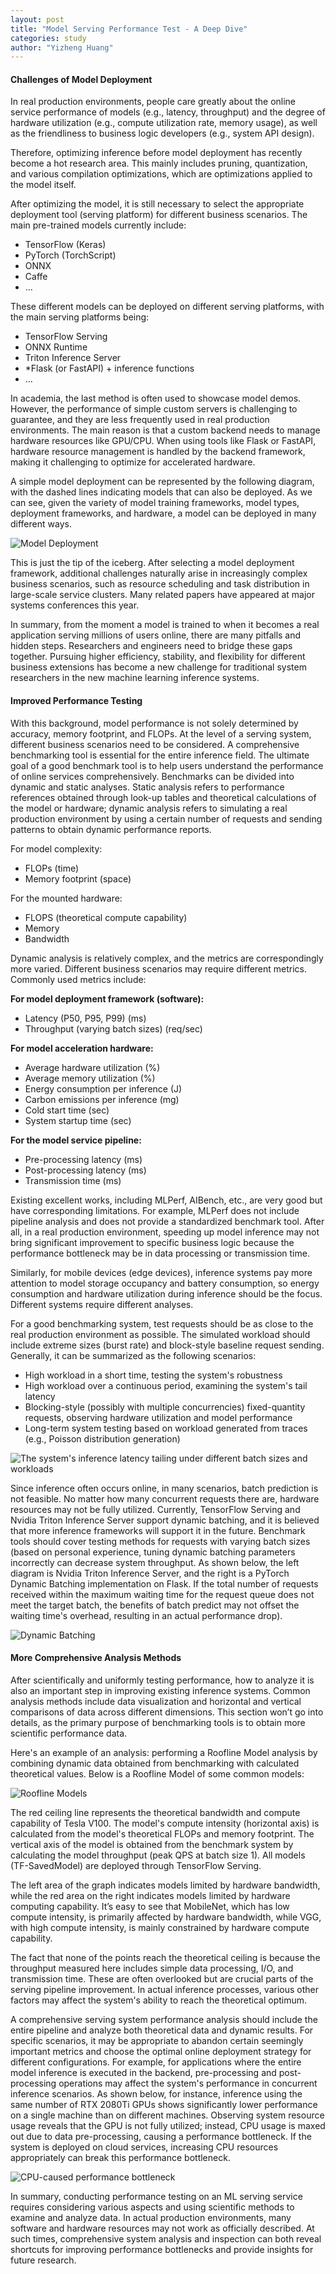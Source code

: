 ```yaml
---
layout: post
title: "Model Serving Performance Test - A Deep Dive"
categories: study
author: "Yizheng Huang"
---
```


#### Challenges of Model Deployment

In real production environments, people care greatly about the online service performance of models (e.g., latency, throughput) and the degree of hardware utilization (e.g., compute utilization rate, memory usage), as well as the friendliness to business logic developers (e.g., system API design).

Therefore, optimizing inference before model deployment has recently become a hot research area. This mainly includes pruning, quantization, and various compilation optimizations, which are optimizations applied to the model itself.

After optimizing the model, it is still necessary to select the appropriate deployment tool (serving platform) for different business scenarios. The main pre-trained models currently include:

- TensorFlow (Keras)
- PyTorch (TorchScript)
- ONNX
- Caffe
- ...

These different models can be deployed on different serving platforms, with the main serving platforms being:

- TensorFlow Serving
- ONNX Runtime
- Triton Inference Server
- *Flask (or FastAPI) + inference functions
- ...

In academia, the last method is often used to showcase model demos. However, the performance of simple custom servers is challenging to guarantee, and they are less frequently used in real production environments. The main reason is that a custom backend needs to manage hardware resources like GPU/CPU. When using tools like Flask or FastAPI, hardware resource management is handled by the backend framework, making it challenging to optimize for accelerated hardware.

A simple model deployment can be represented by the following diagram, with the dashed lines indicating models that can also be deployed. As we can see, given the variety of model training frameworks, model types, deployment frameworks, and hardware, a model can be deployed in many different ways.

![Model Deployment](https://pic3.zhimg.com/v2-8aebbd47a988580d100141bcb0bc1556_r.jpg)

This is just the tip of the iceberg. After selecting a model deployment framework, additional challenges naturally arise in increasingly complex business scenarios, such as resource scheduling and task distribution in large-scale service clusters. Many related papers have appeared at major systems conferences this year.

In summary, from the moment a model is trained to when it becomes a real application serving millions of users online, there are many pitfalls and hidden steps. Researchers and engineers need to bridge these gaps together. Pursuing higher efficiency, stability, and flexibility for different business extensions has become a new challenge for traditional system researchers in the new machine learning inference systems.

#### Improved Performance Testing

With this background, model performance is not solely determined by accuracy, memory footprint, and FLOPs. At the level of a serving system, different business scenarios need to be considered. A comprehensive benchmarking tool is essential for the entire inference field. The ultimate goal of a good benchmark tool is to help users understand the performance of online services comprehensively. Benchmarks can be divided into dynamic and static analyses. Static analysis refers to performance references obtained through look-up tables and theoretical calculations of the model or hardware; dynamic analysis refers to simulating a real production environment by using a certain number of requests and sending patterns to obtain dynamic performance reports.

For model complexity:

- FLOPs (time)
- Memory footprint (space)

For the mounted hardware:

- FLOPS (theoretical compute capability)
- Memory
- Bandwidth

Dynamic analysis is relatively complex, and the metrics are correspondingly more varied. Different business scenarios may require different metrics. Commonly used metrics include:

**For model deployment framework (software):**

- Latency (P50, P95, P99) (ms)
- Throughput (varying batch sizes) (req/sec)

**For model acceleration hardware:**

- Average hardware utilization (%)
- Average memory utilization (%)
- Energy consumption per inference (J)
- Carbon emissions per inference (mg)
- Cold start time (sec)
- System startup time (sec)

**For the model service pipeline:**

- Pre-processing latency (ms)
- Post-processing latency (ms)
- Transmission time (ms)

Existing excellent works, including MLPerf, AIBench, etc., are very good but have corresponding limitations. For example, MLPerf does not include pipeline analysis and does not provide a standardized benchmark tool. After all, in a real production environment, speeding up model inference may not bring significant improvement to specific business logic because the performance bottleneck may be in data processing or transmission time.

Similarly, for mobile devices (edge devices), inference systems pay more attention to model storage occupancy and battery consumption, so energy consumption and hardware utilization during inference should be the focus. Different systems require different analyses.

For a good benchmarking system, test requests should be as close to the real production environment as possible. The simulated workload should include extreme sizes (burst rate) and block-style baseline request sending. Generally, it can be summarized as the following scenarios:

- High workload in a short time, testing the system's robustness
- High workload over a continuous period, examining the system's tail latency
- Blocking-style (possibly with multiple concurrencies) fixed-quantity requests, observing hardware utilization and model performance
- Long-term system testing based on workload generated from traces (e.g., Poisson distribution generation)

![The system's inference latency tailing under different batch sizes and workloads](https://pic2.zhimg.com/v2-6d1c40d781c3b7c263c3f302b33a5a69_r.jpg)

Since inference often occurs online, in many scenarios, batch prediction is not feasible. No matter how many concurrent requests there are, hardware resources may not be fully utilized. Currently, TensorFlow Serving and Nvidia Triton Inference Server support dynamic batching, and it is believed that more inference frameworks will support it in the future. Benchmark tools should cover testing methods for requests with varying batch sizes (based on personal experience, tuning dynamic batching parameters incorrectly can decrease system throughput. As shown below, the left diagram is Nvidia Triton Inference Server, and the right is a PyTorch Dynamic Batching implementation on Flask. If the total number of requests received within the maximum waiting time for the request queue does not meet the target batch, the benefits of batch predict may not offset the waiting time's overhead, resulting in an actual performance drop).

![Dynamic Batching](https://pic2.zhimg.com/v2-79b266dd59e7ad28a6b8d68b451449ad_r.jpg)

#### More Comprehensive Analysis Methods

After scientifically and uniformly testing performance, how to analyze it is also an important step in improving existing inference systems. Common analysis methods include data visualization and horizontal and vertical comparisons of data across different dimensions. This section won’t go into details, as the primary purpose of benchmarking tools is to obtain more scientific performance data.

Here's an example of an analysis: performing a Roofline Model analysis by combining dynamic data obtained from benchmarking with calculated theoretical values. Below is a Roofline Model of some common models:

![Roofline Models](https://pic4.zhimg.com/v2-16115c0837b38b2fcc4f0f3a16296d11_r.jpg)

The red ceiling line represents the theoretical bandwidth and compute capability of Tesla V100. The model's compute intensity (horizontal axis) is calculated from the model's theoretical FLOPs and memory footprint. The vertical axis of the model is obtained from the benchmark system by calculating the model throughput (peak QPS at batch size 1). All models (TF-SavedModel) are deployed through TensorFlow Serving.

The left area of the graph indicates models limited by hardware bandwidth, while the red area on the right indicates models limited by hardware computing capability. It’s easy to see that MobileNet, which has low compute intensity, is primarily affected by hardware bandwidth, while VGG, with high compute intensity, is mainly constrained by hardware compute capability.

The fact that none of the points reach the theoretical ceiling is because the throughput measured here includes simple data processing, I/O, and transmission time. These are often overlooked but are crucial parts of the serving pipeline improvement. In actual inference processes, various other factors may affect the system's ability to reach the theoretical optimum.

A comprehensive serving system performance analysis should include the entire pipeline and analyze both theoretical data and dynamic results. For specific scenarios, it may be appropriate to abandon certain seemingly important metrics and choose the optimal online deployment strategy for different configurations. For example, for applications where the entire model inference is executed in the backend, pre-processing and post-processing operations may affect the system's performance in concurrent inference scenarios. As shown below, for instance, inference using the same number of RTX 2080Ti GPUs shows significantly lower performance on a single machine than on different machines. Observing system resource usage reveals that the GPU is not fully utilized; instead, CPU usage is maxed out due to data pre-processing, causing a performance bottleneck. If the system is deployed on cloud services, increasing CPU resources appropriately can break this performance bottleneck.

![CPU-caused performance bottleneck](https://picx.zhimg.com/v2-c62615ef265ceb041ca9ecb899337f1f_r.jpg)

In summary, conducting performance testing on an ML serving service requires considering various aspects and using scientific methods to examine and analyze data. In actual production environments, many software and hardware resources may not work as officially described. At such times, comprehensive system analysis and inspection can both reveal shortcuts for improving performance bottlenecks and provide insights for future research.
